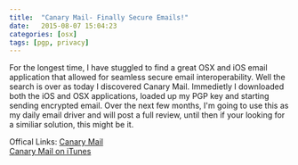 ```yaml
---
title:  "Canary Mail- Finally Secure Emails!"
date:   2015-08-07 15:04:23
categories: [osx]
tags: [pgp, privacy]
---
```

For the longest time, I have stuggled to find a great OSX and iOS email application that allowed for seamless secure email interoperability.
Well the search is over as today I discovered Canary Mail.  Immedietly I downloaded both the iOS and OSX applications, loaded up my PGP key 
and starting sending encrypted email. Over the next few months, I'm going to use this as my daily email driver and will post a full review, 
until then if your looking for a similiar solution, this might be it. 

Offical Links:
[Canary Mail](https://canarymail.io/)<br>
[Canary Mail on iTunes](https://itunes.apple.com/us/app/canary-mail-secure-email-app/id1155470386?mt=80)
